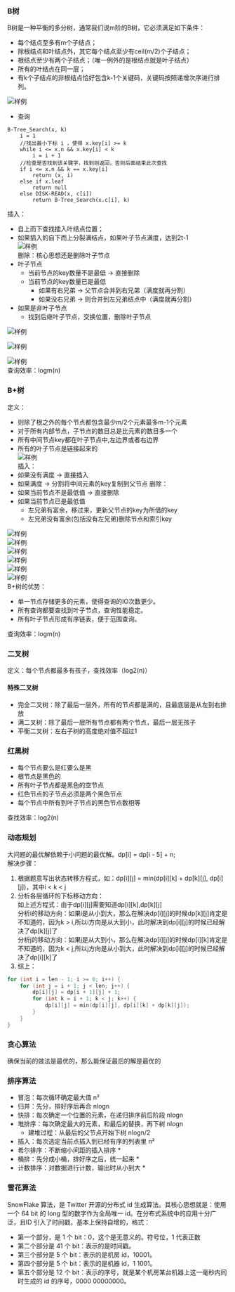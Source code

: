 ### B树

B树是一种平衡的多分树，通常我们说m阶的B树，它必须满足如下条件：

* 每个结点至多有m个子结点；
* 除根结点和叶结点外，其它每个结点至少有ceil(m/2)个子结点；
* 根结点至少有两个子结点；（唯一例外的是根结点就是叶子结点）
* 所有的叶结点在同一层；
* 有k个子结点的非根结点恰好包含k-1个关键码，关键码按照递增次序进行排列。

![样例](./imgs/1.png)

* 查询

~~~
B-Tree_Search(x, k)
	i = 1
	//找出最小下标 i ，使得 x.key[i] >= k
	while i <= x.n && x.key[i] < k                  
		i = i + 1
	//检查是否找到该关键字，找到则返回，否则后面结束此次查找
	if i <= x.n && k == x.key[i]
		return (x, i)
	else if x.leaf
		return null
	else DISK-READ(x, c[i])
		return B-Tree_Search(x.c[i], k)
~~~

插入：

* 自上而下查找插入叶结点位置；
* 如果插入的自下而上分裂满结点，如果叶子节点满度，达到2t-1  
  ![样例](./imgs/2.png)  
  删除：核心思想还是删除叶子节点
* 叶子节点
    * 当前节点的key数量不是最低 -> 直接删除
    * 当前节点的key数量已是最低
        * 如果有右兄弟 -> 父节点合并到右兄弟（满度就再分割）
        * 如果没右兄弟 -> 则合并到左兄弟结点中（满度就再分割）
* 如果是非叶子节点
    * 找到后继叶子节点，交换位置，删除叶子节点

![样例](./imgs/3.png)

![样例](./imgs/4.png)

![样例](./imgs/5.png)    
查询效率：logm(n)

### B+树

定义：

* 则除了根之外的每个节点都包含最少m/2个元素最多m-1个元素
* 对于所有内部节点，子节点的数目总是比元素的数目多一个
* 所有中间节点key都在叶子节点中,左边界或者右边界
* 所有的叶子节点是链接起来的  
  ![样例](./imgs/6.png)  
  插入：
* 如果没有满度 -> 直接插入
* 如果满度 -> 分割将中间元素的key复制到父节点 删除：
* 如果当前节点不是最低值 -> 直接删除
* 如果当前节点已是最低值
    * 左兄弟有富余，移过来，更新父节点的key为所借的key
    * 左兄弟没有富余(包括没有左兄弟)删除节点和索引key

![样例](./imgs/7.png)  
![样例](./imgs/8.png)  
![样例](./imgs/9.png)  
![样例](./imgs/10.png)  
![样例](./imgs/11.png)  
![样例](./imgs/12.png)  
B+树的优势：

* 单一节点存储更多的元素，使得查询的IO次数更少。
* 所有查询都要查找到叶子节点，查询性能稳定。
* 所有叶子节点形成有序链表，便于范围查询。

查询效率：logm(n)

### 二叉树

定义：每个节点都最多有孩子，查找效率（log2(n)）

#### 特殊二叉树

* 完全二叉树：除了最后一层外，所有的节点都是满的，且最底层是从左到右排放
* 满二叉树：除了最后一层所有节点都有两个节点，最后一层无孩子
* 平衡二叉树：左右子树的高度绝对值不超过1

### 红黑树

* 每个节点要么是红要么是黑
* 根节点是黑色的
* 所有叶子节点都是黑色的空节点
* 红色节点的子节点必须是两个黑色节点
* 每个节点中所有到叶子节点的黑色节点数相等

查找效率：log2(n)

### 动态规划

大问题的最优解依赖于小问题的最优解。dp[i] = dp[i - 5] + n;  
解决步骤：

1. 根据题意写出状态转移方程式，如：dp[i][j] = min(dp[i][k] + dp[k][j], dp[i][j])，其中i < k < j
2. 分析各层循环的下标移动方向：  
   如上述方程式：由于dp[i][j]需要知道dp[i][k],dp[k][j]  
   分析i的移动方向：如果i是从小到大，那么在解决dp[i][j]的时候dp[k][j]肯定是不知道的，因为k > i,所以i方向是从大到小，此时解决到dp[i][j]的时候已经解决了dp[k][j]了  
   分析j的移动方向：如果j是从大到小，那么在解决dp[i][j]的时候dp[i][k]肯定是不知道的，因为k < j,所以j方向是从小到大，此时解决到dp[i][j]的时候已经解决了dp[i][k]了
3. 综上：

~~~ c
for (int i = len - 1; i >= 0; i++) {
    for (int j = i + 1; j < len; j++) {
        dp[i][j] = dp[i + 1][j] + 1;
        for (int k = i + 1; k < j; k++) {
            dp[i][j] = min(dp[i][j], dp[i][k] + dp[k][j]);
        }
    }
}
~~~

### 贪心算法

确保当前的做法是最优的，那么能保证最后的解是最优的

### 排序算法

* 冒泡：每次循环确定最大值 n²
* 归并：先分，排好序后再合 nlogn
* 快排：每次确定一个位置的元素，在递归排序前后阶段 nlogn
* 堆排序：每次确定最大的元素，和最后的替换，再下树 nlogn
    * 建堆过程：从最后的父节点开始下树 nlogn/2
* 插入：每次选定当前点插入到已经有序的列表里 n²
* 希尔排序：不断缩小间距的插入排序 *
* 桶排：先分成小桶，排好序之后，统一起来 *
* 计数排序：对数据进行计数，输出时从小到大 *

### 雪花算法

SnowFlake 算法，是 Twitter 开源的分布式 id 生成算法。其核心思想就是：使用一个 64 bit 的 long 型的数字作为全局唯一 id。在分布式系统中的应用十分广泛，且ID 引入了时间戳，基本上保持自增的，格式：

* 第一个部分，是 1 个 bit：0，这个是无意义的。符号位，1 代表正数
* 第二个部分是 41 个 bit：表示的是时间戳。
* 第三个部分是 5 个 bit：表示的是机房 id，10001。
* 第四个部分是 5 个 bit：表示的是机器 id，1 1001。
* 第五个部分是 12 个 bit：表示的序号，就是某个机房某台机器上这一毫秒内同时生成的 id 的序号，0000 00000000。